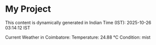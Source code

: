 # My Project

This content is dynamically generated in Indian Time (IST): 2025-10-26 03:14:12 IST


Current Weather in Coimbatore:
Temperature: 24.88 °C
Condition: mist
